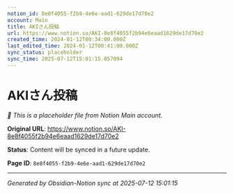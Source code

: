 ```yaml
---
notion_id: 8e8f4055-f2b9-4e6e-aad1-629de17d70e2
account: Main
title: AKIさん投稿
url: https://www.notion.so/AKI-8e8f4055f2b94e6eaad1629de17d70e2
created_time: 2024-01-12T00:34:00.000Z
last_edited_time: 2024-01-12T00:41:00.000Z
sync_status: placeholder
sync_time: 2025-07-12T15:01:15.057094
---
```


# AKIさん投稿

*🔄 This is a placeholder file from Notion Main account.*

**Original URL**: https://www.notion.so/AKI-8e8f4055f2b94e6eaad1629de17d70e2

**Status**: Content will be synced in a future update.

**Page ID**: `8e8f4055-f2b9-4e6e-aad1-629de17d70e2`

---

*Generated by Obsidian-Notion sync at 2025-07-12 15:01:15*
